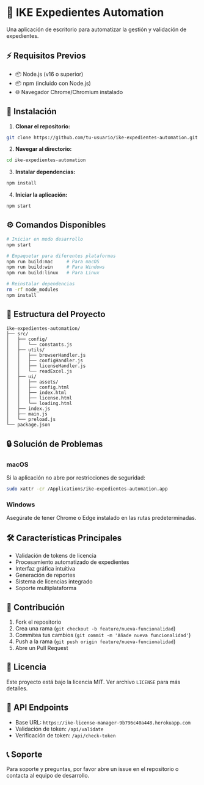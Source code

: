 # 🔧 IKE Expedientes Automation

Una aplicación de escritorio para automatizar la gestión y validación de expedientes.

## ⚡️ Requisitos Previos

- 📦 Node.js (v16 o superior)
- 📦 npm (incluido con Node.js)
- 🌐 Navegador Chrome/Chromium instalado

## 🚀 Instalación

1. **Clonar el repositorio:**
```bash
git clone https://github.com/tu-usuario/ike-expedientes-automation.git
```

2. **Navegar al directorio:**
```bash
cd ike-expedientes-automation
```

3. **Instalar dependencias:**
```bash
npm install
```

4. **Iniciar la aplicación:**
```bash
npm start
```

## ⚙️ Comandos Disponibles

```bash
# Iniciar en modo desarrollo
npm start

# Empaquetar para diferentes plataformas
npm run build:mac     # Para macOS
npm run build:win     # Para Windows
npm run build:linux   # Para Linux

# Reinstalar dependencias
rm -rf node_modules
npm install
```

## 📁 Estructura del Proyecto

```
ike-expedientes-automation/
├── src/
│   ├── config/
│   │   └── constants.js
│   ├── utils/
│   │   ├── browserHandler.js
│   │   ├── configHandler.js
│   │   ├── licenseHandler.js
│   │   └── readExcel.js
│   ├── ui/
│   │   ├── assets/
│   │   ├── config.html
│   │   ├── index.html
│   │   ├── license.html
│   │   └── loading.html
│   ├── index.js
│   ├── main.js
│   └── preload.js
└── package.json
```

## 🔒 Solución de Problemas

### macOS
Si la aplicación no abre por restricciones de seguridad:
```bash
sudo xattr -cr /Applications/ike-expedientes-automation.app
```

### Windows
Asegúrate de tener Chrome o Edge instalado en las rutas predeterminadas.

## 🛠️ Características Principales

- Validación de tokens de licencia
- Procesamiento automatizado de expedientes
- Interfaz gráfica intuitiva
- Generación de reportes
- Sistema de licencias integrado
- Soporte multiplataforma

## 👥 Contribución

1. Fork el repositorio
2. Crea una rama (`git checkout -b feature/nueva-funcionalidad`)
3. Commitea tus cambios (`git commit -m 'Añade nueva funcionalidad'`)
4. Push a la rama (`git push origin feature/nueva-funcionalidad`)
5. Abre un Pull Request

## 📜 Licencia

Este proyecto está bajo la licencia MIT. Ver archivo `LICENSE` para más detalles.

## 🔗 API Endpoints

- Base URL: `https://ike-license-manager-9b796c40a448.herokuapp.com`
- Validación de token: `/api/validate`
- Verificación de token: `/api/check-token`

## 📞 Soporte

Para soporte y preguntas, por favor abre un issue en el repositorio o contacta al equipo de desarrollo.